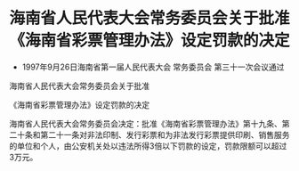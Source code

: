 # 海南省人民代表大会常务委员会关于批准《海南省彩票管理办法》设定罚款的决定

- 1997年9月26日海南省第一届人民代表大会
  常务委员会 第三十一次会议通过

<!-- INFO END -->

海南省人民代表大会常务委员会关于批准

《海南省彩票管理办法》设定罚款的决定

海南省人民代表大会常务委员会决定：批准《海南省彩票管理办法》第十九条、第二十条和第二十一条对非法印制、发行彩票和为非法发行彩票提供印刷、销售服务的单位和个人，由公安机关处以违法所得3倍以下罚款的设定，罚款限额可以超过3万元。
